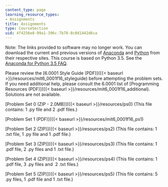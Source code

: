 ```yaml
---
content_type: page
learning_resource_types:
- Assignments
title: Assignments
type: CourseSection
uid: 4f4256e8-99a1-396c-7b78-8c0d1442d6ca
---
```


Note: The links provided to software may no longer work. You can download the current and previous versions of [Anaconda](https://www.anaconda.com/distribution/) and [Python](https://www.python.org/) from their respective sites. This course is based on Python 3.5. See the [Anaconda for Python 3.5 FAQ](https://docs.anaconda.com/anaconda/user-guide/faq/#anaconda-faq-35).

Please review the [6.0001 Style Guide (PDF)]({{< baseurl >}}/resources/mit6_0001f16_styleguide) before attempting the problem sets. If you need additional help, please consult the 6.0001 list of [Programming Resources (PDF)]({{< baseurl >}}/resources/mit6_0001f16_additional). Solutions are not available.

[Problem Set 0 (ZIP - 2.0MB)]({{< baseurl >}}/resources/ps0) (This file contains: 1 .py file and 2 .pdf files.)

[Problem Set 1 (PDF)]({{< baseurl >}}/resources/mit6_0001f16_ps1)

[Problem Set 2 (ZIP)]({{< baseurl >}}/resources/ps2) (This file contains: 1 .txt file, 1 .py file and 1 .pdf file.)

[Problem Set 3 (ZIP)]({{< baseurl >}}/resources/ps3) (This file contains: 1 .pdf file, 2 .py files and 1 .txt file.)

[Problem Set 4 (ZIP)]({{< baseurl >}}/resources/ps4) (This file contains: 1 .pdf file, 3 .py files and  2 .txt files.)

[Problem Set 5 (ZIP)]({{< baseurl >}}/resources/ps5) (This file contains: 5 .py files, 1 .pdf file and 1 .txt file.)